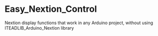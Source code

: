# Easy_Nextion_Control
Nextion display functions that work in any Arduino project, without using ITEADLIB_Arduino_Nextion library
